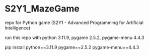 # S2Y1_MazeGame
repo for Python game (S2Y1 - Advanced Programming for Artificial Intelligence)

run this repo with python 3.11.9, pygame 2.5.2, pygame-menu 4.4.3

pip install python==3.11.9 pygame==2.5.2 pygame-menu==4.4.3
